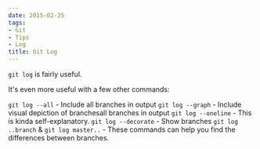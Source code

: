 ```yaml
---
date: 2015-02-25
tags:
- Git
- Tips
- Log
title: Git Log
---
```


`git log` is fairly useful.

It's even more useful with a few other commands:

`git log --all`    - Include all branches in output
`git log --graph`    - Include visual depiction of branchesall branches in output
`git log --oneline`    - This is kinda self-explanatory.
`git log --decorate`    - Show branches
`git log ..branch` & `git log master..`   - These commands can help you find the differences between branches.
